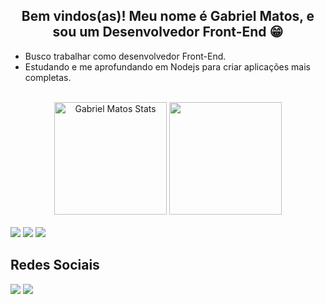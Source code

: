 <div align="center">
 <h2> Bem vindos(as)! Meu nome é Gabriel Matos, e sou um Desenvolvedor Front-End 😁</h2>
</div>
 <ul align="left">
  <li>Busco trabalhar como desenvolvedor Front-End.</li>
  <li>Estudando e me aprofundando em Nodejs para criar aplicações mais completas.</li>
</ul>

 <div align="center">
  <br/>
 <img height="180rem" src="https://github-readme-stats.vercel.app/api?username=GabrielMatoss&show_icons=true&theme=tokyonight&hide_border=false&count_private=true&include_all_commits=true" alt="Gabriel Matos Stats"/>
 <img height="180rem" src="https://github-readme-stats.vercel.app/api/top-langs/?username=GabrielMatoss&theme=tokyonight&layout=compact&hide_border=false"/>
</div>
<br />

<div align="left">
   <img src="https://img.shields.io/badge/React-20232A?style=for-the-badge&logo=react&logoColor=61DAFB" />
   <img src="https://img.shields.io/badge/next%20js-000000?style=for-the-badge&logo=nextdotjs&logoColor=white" />
   <img src="https://img.shields.io/badge/TypeScript-007ACC?style=for-the-badge&logo=typescript&logoColor=white" />
</div>

## Redes Sociais

<div align="left"> 
  <a style="text-decoration: none" href="mailto:matos.gabriel2013@gmail.com" target="_blank"> 
    <img src="https://img.shields.io/badge/Gmail-D14836?style=for-the-badge&logo=gmail&logoColor=white" />
  </a>
    <a style="text-decoration: none" href="https://www.linkedin.com/in/gabriel-matos-lourenco/" target="_blank"> 
    <img src="https://img.shields.io/badge/linkedin-%230077B5.svg?style=for-the-badge&logo=linkedin&logoColor=white" />
  </a>
 </div>
 <br />


